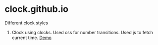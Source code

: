 # clock.github.io
Different clock styles
1. Clock using clocks. Used css for number transitions. Used js to fetch current time. [Demo](https://yogshirsath.github.io/clock.github.io/clock-from-clock/using-css/index.html)
